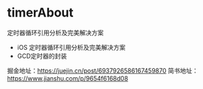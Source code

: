 # timerAbout
定时器循环引用分析及完美解决方案

- iOS 定时器循环引用分析及完美解决方案 
- GCD定时器的封装

掘金地址：https://juejin.cn/post/6937926586167459870
简书地址：https://www.jianshu.com/p/9654f6168d08
